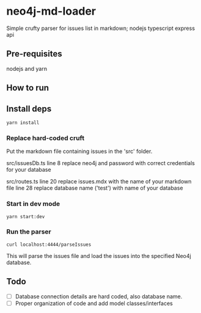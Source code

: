 # neo4j-md-loader

Simple crufty parser for issues list in markdown; nodejs typescript express api

## Pre-requisites

nodejs and yarn

## How to run

## Install deps

```
yarn install
```

### Replace hard-coded cruft

Put the markdown file containing issues in the 'src' folder.

src/issuesDb.ts
line 8 replace neo4j and password with correct credentials for your database

src/routes.ts
line 20 replace issues.mdx with the name of your markdown file
line 28 replace database name ('test') with name of your database

### Start in dev mode

```
yarn start:dev
```

### Run the parser

```
curl localhost:4444/parseIssues
```

This will parse the issues file and load the issues into the specified Neo4j database.

## Todo

- [ ] Database connection details are hard coded, also database name.
- [ ] Proper organization of code and add model classes/interfaces
